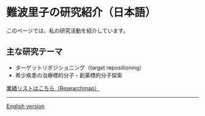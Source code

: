 # 難波里子の研究紹介（日本語）

このページでは、私の研究活動を紹介しています。

## 主な研究テーマ
- ターゲットリポジショニング（target repositioning）
- 希少疾患の治療標的分子・創薬標的分子探索

[業績リストはこちら（Researchmap）](https://researchmap.jp/namba_satoko)

---

[English version](./en/index.html)
